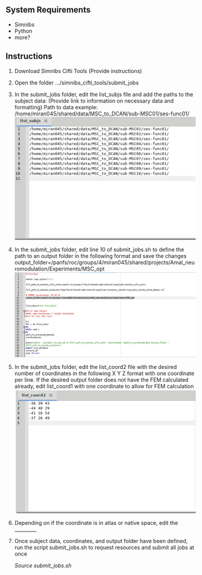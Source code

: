 ## System Requirements
- Simnibs 
- Python 
- more? 

## Instructions 
1. Download Simnibs Cifti Tools (Provide instructions) 
2. Open the folder …/simnibs_cifti_tools/submit_jobs  
3. In the submit_jobs folder, edit the list_subjs file and add the paths to the subject data: (Provide link to information on necessary data and formatting)
Path to data example: /home/miran045/shared/data/MSC_to_DCAN/sub-MSC01/ses-func01/ 
![Path to Data Example](subjectdata_image.png) 
4. In the submit_jobs folder, edit  line 10 of submit_jobs.sh to define the path to an output folder in the following format and save the changes output_folder=/panfs/roc/groups/4/miran045/shared/projects/Amal_neuromodulation/Experiments/MSC_opt 
![Defining output folder](outputfoler_image.png) 
5. In the submit_jobs folder, edit the list_coord2 file with the desired number of coordinates in the following X Y Z format with one coordinate per line. If the desired output folder does not have the FEM calculated already, edit list_coord1 with one coordinate to allow for FEM calculation  
![Selecting Coords.](list_coord2_image.png) 
6. Depending on if the coordinate is in atlas or native space, edit the _________ 
7. Once subject data, coordinates, and output folder have been defined, run the script submit_jobs.sh to request resources and submit all jobs at once
    
     <em>Source submit_jobs.sh</em>
